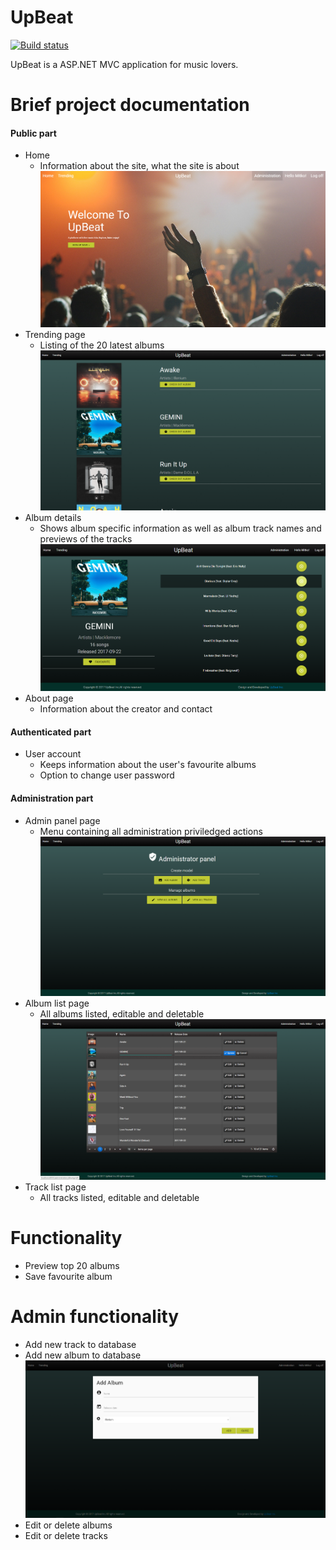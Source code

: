 # UpBeat

[![Build status](https://ci.appveyor.com/api/projects/status/dad7auna24n08km2?svg=true)](https://ci.appveyor.com/project/MitkoStoikov/upbeat)

UpBeat is a ASP.NET MVC application for music lovers.

# Brief project documentation
#### Public part
  - Home
    - Information about the site, what the site is about
    ![image](./ProjectScreenshots/Screenshot_2.png)
  - Trending page
    - Listing of the 20 latest albums
    ![image](./ProjectScreenshots/Screenshot_3.png)
  - Album details
    - Shows album specific information as well as album track names and previews of the tracks
    ![image](./ProjectScreenshots/Screenshot_1.png)
  - About page
    - Information about the creator and contact
#### Authenticated part
 - User account
    - Keeps information about the user's favourite albums
    - Option to change user password
#### Administration part
- Admin panel page
   - Menu containing all administration priviledged actions
   ![image](./ProjectScreenshots/Screenshot_4.png)
- Album list page
   - All albums listed, editable and deletable
   ![image](./ProjectScreenshots/Screenshot_5.png)
- Track list page
   - All tracks listed, editable and deletable
# Functionality
 - Preview top 20 albums
 - Save favourite album
# Admin functionality
 - Add new track to database
 - Add new album to database
 ![image](./ProjectScreenshots/Screenshot_6.png)
 - Edit or delete albums
 - Edit or delete tracks
